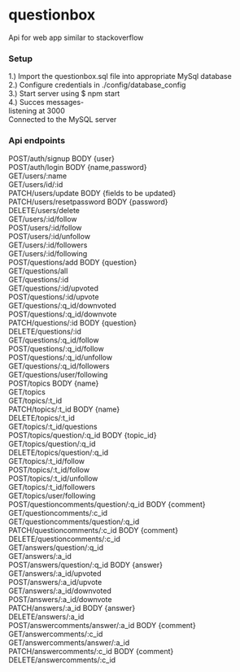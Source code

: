 # questionbox
Api for web app similar to stackoverflow
### Setup
1.) Import the questionbox.sql file into appropriate MySql database\
2.) Configure credentials in ./config/database_config\
3.) Start server using $ npm start\
4.) Succes messages-\
   listening at 3000\
   Connected to the MySQL server

### Api endpoints
POST/auth/signup    BODY {user}\
POST/auth/login     BODY {name,password}\
GET/users/:name\
GET/users/id/:id\
PATCH/users/update      BODY {fields to be updated}\
PATCH/users/resetpassword   BODY {password}\
DELETE/users/delete\
GET/users/:id/follow\
POST/users/:id/follow\
POST/users/:id/unfollow\
GET/users/:id/followers\
GET/users/:id/following\
POST/questions/add      BODY {question}\
GET/questions/all\
GET/questions/:id\
GET/questions/:id/upvoted\
POST/questions/:id/upvote\
GET/questions/:q_id/downvoted\
POST/questions/:q_id/downvote\
PATCH/questions/:id         BODY {question}\
DELETE/questions/:id\
GET/questions/:q_id/follow\
POST/questions/:q_id/follow\
POST/questions/:q_id/unfollow\
GET/questions/:q_id/followers\
GET/questions/user/following\
POST/topics         BODY {name}\
GET/topics\
GET/topics/:t_id\
PATCH/topics/:t_id      BODY {name}\
DELETE/topics/:t_id\
GET/topics/:t_id/questions\
POST/topics/question/:q_id      BODY {topic_id}\
GET/topics/question/:q_id\
DELETE/topics/question/:q_id\
GET/topics/:t_id/follow\
POST/topics/:t_id/follow\
POST/topics/:t_id/unfollow\
GET/topics/:t_id/followers\
GET/topics/user/following\
POST/questioncomments/question/:q_id    BODY {comment}\
GET/questioncomments/:c_id\
GET/questioncomments/question/:q_id\
PATCH/questioncomments/:c_id        BODY {comment}\
DELETE/questioncomments/:c_id\
GET/answers/question/:q_id\
GET/answers/:a_id\
POST/answers/question/:q_id         BODY {answer}\
GET/answers/:a_id/upvoted\
POST/answers/:a_id/upvote\
GET/answers/:a_id/downvoted\
POST/answers/:a_id/downvote\
PATCH/answers/:a_id         BODY {answer}\
DELETE/answers/:a_id\
POST/answercomments/answer/:a_id       BODY {comment}\
GET/answercomments/:c_id\
GET/answercomments/answer/:a_id\
PATCH/answercomments/:c_id      BODY {comment}\
DELETE/answercomments/:c_id
